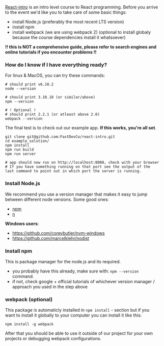 
[React-intro](https://github.com/FastDevCo/react-intro) is an intro level course to React programming.
Before you arrive to the event we'd like you to take care of some basic things:

* install Node.js (preferably the most recent LTS version)
* install npm
* install webpack (we are using webpack 2) (optional to install globaly because the course dependencies install it whatsoever)

**!! this is NOT a comprehensive guide, please refer to search engines and online tutorials if you encounter problems !!**


### How do I know if I have everything ready?

For linux & MacOS, you can try these commands:

```
# should print v6.10.2
node --version

# should print 3.10.10 (or similar/above)
npm --version

# ! Optional !
# should print 2.2.1 (or atleast above 2.0)
webpack --version

```

The final test is to check out our example app. **If this works, you're all set**.

```
git clone git@github.com:FastDevCo/react-intro.git
cd example_solution/
npm install
npm run build
npm run server

# app should now run on http://localhost:8080, check with your browser
# If you have something running on that port see the output of the last command to point out in which port the server is running.
```

### Install Node.js

We recommend you use a version manager that makes it easy to jump between different node versions. Some good ones:

* [npm](https://github.com/creationix/nvm)
* [n](https://github.com/tj/n)

**Windows users**:
* https://github.com/coreybutler/nvm-windows
* https://github.com/marcelklehr/nodist

### Install npm

This is package manager for the node.js and its required.
* you probably have this already, make sure with: `npm --version` command.
* if not, check google + official tutorials of whichever version manager / approach you used in the step above

### webpack (optional)
This package is automaticly installed in `npm install` - section but if you want to install it globally to your computer you can install it like this:
```
npm install -g webpack
```
After that you should be able to use it outside of our project for your own projects or debugging webpack configurations.
